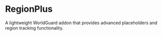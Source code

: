 # RegionPlus
A lightweight WorldGuard addon that provides advanced placeholders and region tracking functionality.
